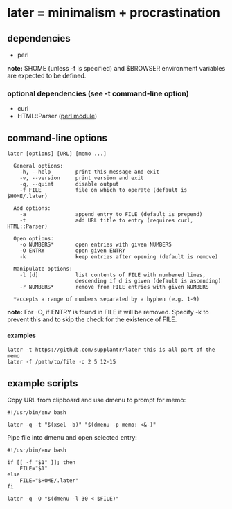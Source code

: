 # later = minimalism + procrastination

## dependencies

* perl

__note:__ $HOME (unless -f is specified) and $BROWSER environment variables
          are expected to be defined.

### optional dependencies (see -t command-line option)

* curl
* HTML::Parser ([perl module](http://search.cpan.org/dist/HTML-Parser/))

## command-line options

    later [options] [URL] [memo ...]

      General options:
        -h, --help        print this message and exit
        -v, --version     print version and exit
        -q, --quiet       disable output
        -f FILE           file on which to operate (default is $HOME/.later)

      Add options:
        -a                append entry to FILE (default is prepend)
        -t                add URL title to entry (requires curl, HTML::Parser)

      Open options:
        -o NUMBERS*       open entries with given NUMBERS
        -O ENTRY          open given ENTRY
        -k                keep entries after opening (default is remove)

      Manipulate options:
        -l [d]            list contents of FILE with numbered lines,
                          descending if d is given (default is ascending)
        -r NUMBERS*       remove from FILE entries with given NUMBERS

      *accepts a range of numbers separated by a hyphen (e.g. 1-9)

__note:__ For -O, if ENTRY is found in FILE it will be removed. Specify -k to
          prevent this and to skip the check for the existence of FILE.

#### examples

    later -t https://github.com/supplantr/later this is all part of the memo
    later -f /path/to/file -o 2 5 12-15

## example scripts

Copy URL from clipboard and use dmenu to prompt for memo:

    #!/usr/bin/env bash

    later -q -t "$(xsel -b)" "$(dmenu -p memo: <&-)"

Pipe file into dmenu and open selected entry:

    #!/usr/bin/env bash

    if [[ -f "$1" ]]; then
        FILE="$1"
    else
        FILE="$HOME/.later"
    fi

    later -q -O "$(dmenu -l 30 < $FILE)"
